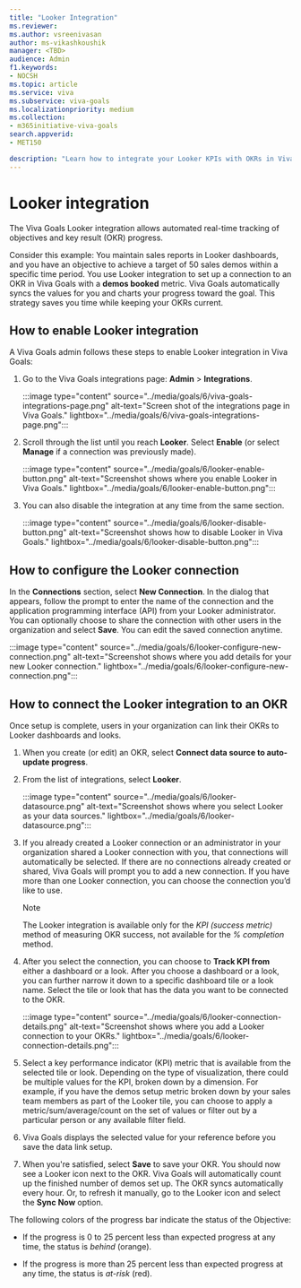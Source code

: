 ```yaml
---
title: "Looker Integration"
ms.reviewer: 
ms.author: vsreenivasan
author: ms-vikashkoushik
manager: <TBD>
audience: Admin
f1.keywords:
- NOCSH
ms.topic: article
ms.service: viva
ms.subservice: viva-goals
ms.localizationpriority: medium
ms.collection:  
- m365initiative-viva-goals
search.appverid:
- MET150

description: "Learn how to integrate your Looker KPIs with OKRs in Viva Goals."
---
```


# Looker integration

The Viva Goals Looker integration allows automated real-time tracking of objectives and key result (OKR) progress. 
  
Consider this example: You maintain sales reports in Looker dashboards, and you have an objective to achieve a target of 50 sales demos within a specific time period. You use Looker integration to set up a connection to an OKR in Viva Goals with a **demos booked** metric. Viva Goals automatically syncs the values for you and charts your progress toward the goal. This strategy saves you time while keeping your OKRs current.

## How to enable Looker integration

A Viva Goals admin follows these steps to enable Looker integration in Viva Goals:

1. Go to the Viva Goals integrations page: **Admin** > **Integrations**.
  
      :::image type="content" source="../media/goals/6/viva-goals-integrations-page.png" alt-text="Screen shot of the integrations page in Viva Goals." lightbox="../media/goals/6/viva-goals-integrations-page.png":::

2. Scroll through the list until you reach **Looker**. Select **Enable** (or select **Manage** if a connection was previously made).
  
      :::image type="content" source="../media/goals/6/looker-enable-button.png" alt-text="Screenshot shows where you enable Looker in Viva Goals." lightbox="../media/goals/6/looker-enable-button.png":::

3. You can also disable the integration at any time from the same section.

      :::image type="content" source="../media/goals/6/looker-disable-button.png" alt-text="Screenshot shows how to disable Looker in Viva Goals." lightbox="../media/goals/6/looker-disable-button.png":::
  
## How to configure the Looker connection

In the **Connections** section, select **New Connection**. In the dialog that appears, follow the prompt to enter the name of the connection and the application programming interface (API) from your Looker administrator. You can optionally choose to share the connection with other users in the organization and select **Save**. You can edit the saved connection anytime.
  
:::image type="content" source="../media/goals/6/looker-configure-new-connection.png" alt-text="Screenshot shows where you add details for your new Looker connection." lightbox="../media/goals/6/looker-configure-new-connection.png":::

## How to connect the Looker integration to an OKR

Once  setup is complete, users in your organization can link their OKRs to Looker dashboards and looks.

1. When you create (or edit) an OKR, select **Connect data source to auto-update progress**.
  
2. From the list of integrations, select **Looker**.
  
      :::image type="content" source="../media/goals/6/looker-datasource.png" alt-text="Screenshot shows where you select Looker as your data sources." lightbox="../media/goals/6/looker-datasource.png":::

3. If you already created a Looker connection or an administrator in your organization shared a Looker connection with you, that connections will automatically be selected. If there are no connections already created or shared, Viva Goals will prompt you to add a new connection. If you have more than one Looker connection, you can choose the connection you’d like to use.

    > [!NOTE]
    > The Looker integration is available only for the *KPI (success metric)* method of measuring OKR success, not available for the *% completion* method.
  
4. After you select the connection, you can choose to **Track KPI from** either a dashboard or a look. After you choose a dashboard or a look, you can further narrow it down to a specific dashboard tile or a look name. Select the tile or look that has the data you want to be connected to the OKR.
  
      :::image type="content" source="../media/goals/6/looker-connection-details.png" alt-text="Screenshot shows where you add a Looker connection to your OKRs." lightbox="../media/goals/6/looker-connection-details.png":::

5. Select a key performance indicator (KPI) metric that is available from the selected tile or look. Depending on the type of visualization, there could be multiple values for the KPI, broken down by a dimension. For example, if you have the demos setup metric broken down by your sales team members as part of the Looker tile, you can choose to apply a metric/sum/average/count on the set of values or filter out by a particular person or any available filter field.

6. Viva Goals displays the selected value for your reference before you save the data link setup.
  
7. When you're satisfied, select **Save** to save your OKR. You should now see a Looker icon next to the OKR. Viva Goals will automatically count up the finished number of demos set up. The OKR syncs automatically every hour. Or, to refresh it manually, go to the Looker icon and select the **Sync Now** option.

The following colors of the progress bar indicate the status of the Objective:

- If the progress is 0 to 25 percent less than expected progress at any time, the status is *behind* (orange).

- If the progress is more than 25 percent less than expected progress at any  time, the status is *at-risk* (red).
